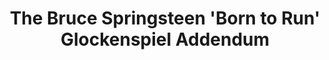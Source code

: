 ---
ee_id: '30'
site: '1'
type: '2'
url: 2006-006-the-bruce-springsteen-born-to-run-glockenspiel-addendum
title: The Bruce Springsteen 'Born to Run' Glockenspiel Addendum
year: '2006'
display_year: '2006'
medium: 'Composition for solo glockenspiel and optional electronics. '
dims:
pitch:
ps:
live_url:
related:
youtube:
related_code:
imgs: The-Bruce-Springsteen-Born-to-Run-Glockenspiel-Addendum-2006-006-db-1-IH.jpg
subheading: "(Composition)"
download: cory-arcangel-2006-006-glock-addendum-web.pdf
add_credit:
add_credits:
commission:
layout: things-i-made
---